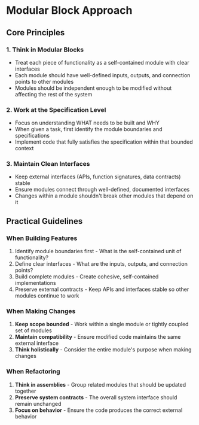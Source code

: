 # Modular Block Approach

## Core Principles

### 1. Think in Modular Blocks
- Treat each piece of functionality as a self-contained module with clear interfaces
- Each module should have well-defined inputs, outputs, and connection points to other modules
- Modules should be independent enough to be modified without affecting the rest of the system

### 2. Work at the Specification Level
- Focus on understanding WHAT needs to be built and WHY
- When given a task, first identify the module boundaries and specifications
- Implement code that fully satisfies the specification within that bounded context

### 3. Maintain Clean Interfaces
- Keep external interfaces (APIs, function signatures, data contracts) stable
- Ensure modules connect through well-defined, documented interfaces
- Changes within a module shouldn't break other modules that depend on it

## Practical Guidelines

### When Building Features
1. Identify module boundaries first - What is the self-contained unit of functionality?
2. Define clear interfaces - What are the inputs, outputs, and connection points?
3. Build complete modules - Create cohesive, self-contained implementations
4. Preserve external contracts - Keep APIs and interfaces stable so other modules continue to work

### When Making Changes
1. **Keep scope bounded** - Work within a single module or tightly coupled set of modules
2. **Maintain compatibility** - Ensure modified code maintains the same external interface
3. **Think holistically** - Consider the entire module's purpose when making changes

### When Refactoring
1. **Think in assemblies** - Group related modules that should be updated together
2. **Preserve system contracts** - The overall system interface should remain unchanged
3. **Focus on behavior** - Ensure the code produces the correct external behavior
